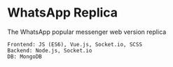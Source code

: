 # WhatsApp Replica
The WhatsApp popular messenger web version replica

```
Frontend: JS (ES6), Vue.js, Socket.io, SCSS
Backend: Node.js, Socket.io
DB: MongoDB
```
